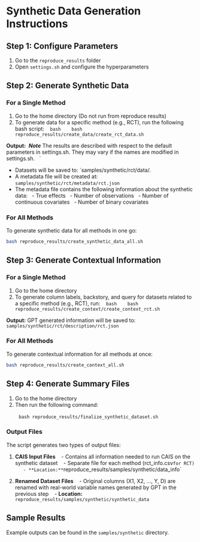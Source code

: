 # Synthetic Data Generation Instructions

## Step 1: Configure Parameters

1. Go to the `reproduce_results` folder
2. Open `settings.sh` and configure the hyperparameters

## Step 2: Generate Synthetic Data
### For a Single Method

1. Go to the home directory (Do not run from reproduce results)
2. To generate data for a specific method (e.g., RCT), run the following bash script:
   ```bash
   bash reproduce_results/create_data/create_rct_data.sh
   ```

**Output:** 
***Note*** The results are described with respect to the default parameters in settings.sh. They may vary if the names are modified in settings.sh.   `
- Datasets will be saved to: `samples/synthetic/rct/data/.
- A metadata file will be created at: `samples/synthetic/rct/metadata/rct.json`
- The metadata file contains the following information about the synthetic data:
  - True effects
  - Number of observations
  - Number of continuous covariates
  - Number of binary covariates

### For All Methods

To generate synthetic data for all methods in one go:
```bash
bash reproduce_results/create_synthetic_data_all.sh
```

## Step 3: Generate Contextual Information

### For a Single Method

1. Go to the home directory
2. To generate column labels, backstory, and query for datasets related to a specific method (e.g., RCT), run:
   ```bash
   bash reproduce_results/create_context/create_context_rct.sh
   ```

**Output:** GPT generated information will be saved to: `samples/synthetic/rct/description/rct.json`

### For All Methods

To generate contextual information for all methods at once:
```bash
bash reproduce_results/create_context_all.sh
```

## Step 4: Generate Summary Files

1. Go to the home directory
2. Then run the following command:

   ```
   bash reproduce_results/finalize_synthetic_dataset.sh
   ```

### Output Files

The script generates two types of output files:

1. **CAIS Input Files**
   - Contains all information needed to run CAIS on the synthetic dataset
   - Separate file for each method (rct_info.csv` for RCT)
   - **Location:** `reproduce_results/samples/synthetic/data_info`

2. **Renamed Dataset Files**
   - Original columns (X1, X2, ..., Y, D) are renamed with real-world variable names generated by GPT in the previous step
   - **Location:** `reproduce_results/samples/synthetic/synthetic_data`

## Sample Results

Example outputs can be found in the `samples/synthetic` directory.


